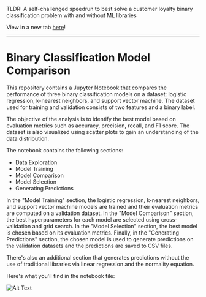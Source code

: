 TLDR: A self-challenged speedrun to best solve a customer loyalty binary classification problem with and without ML libraries

View in a new tab [here](https://htmlpreview.github.io/?https://github.com/harishasan001/loyalty-classification/blob/main/loyalty-classification.html)!

------

# Binary Classification Model Comparison
This repository contains a Jupyter Notebook that compares the performance of three binary classification models on a dataset: logistic regression, k-nearest neighbors, and support vector machine. The dataset used for training and validation consists of two features and a binary label.

The objective of the analysis is to identify the best model based on evaluation metrics such as accuracy, precision, recall, and F1 score. The dataset is also visualized using scatter plots to gain an understanding of the data distribution.

The notebook contains the following sections:

- Data Exploration
- Model Training
- Model Comparison
- Model Selection
- Generating Predictions

In the "Model Training" section, the logistic regression, k-nearest neighbors, and support vector machine models are trained and their evaluation metrics are computed on a validation dataset. In the "Model Comparison" section, the best hyperparameters for each model are selected using cross-validation and grid search. In the "Model Selection" section, the best model is chosen based on its evaluation metrics. Finally, in the "Generating Predictions" section, the chosen model is used to generate predictions on the validation datasets and the predictions are saved to CSV files.

There's also an additional section that generates predictions without the use of traditional libraries via linear regression and the normality equation.

Here's what you'll find in the notebook file:

![Alt Text](https://github.com/harishasan001/loyalty-classification/blob/main/loyalty%20classification%20scroll.gif)
